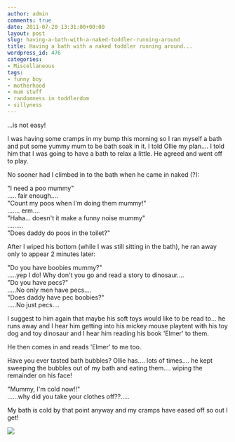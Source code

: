 ```yaml
---
author: admin
comments: true
date: 2011-07-20 13:31:00+00:00
layout: post
slug: having-a-bath-with-a-naked-toddler-running-around
title: Having a bath with a naked toddler running around...
wordpress_id: 476
categories:
- Miscellaneous
tags:
- funny boy
- motherhood
- mum stuff
- randomness in toddlerdom
- sillyness
---
```


...is not easy!  
  
I was having some cramps in my bump this morning so I ran myself a bath and put some yummy mum to be bath soak in it.  I told Ollie my plan.... I told him that I was going to have a bath to relax a little.  He agreed and went off to play.  
  
No sooner had I climbed in to the bath when he came in naked (?):  
  
"I need a poo mummy"  
..... fair enough....  
"Count my poos when I'm doing them mummy!"  
....... erm....  
"Haha... doesn't it make a funny noise mummy"  
.........  
"Does daddy do poos in the toilet?"  
  
After I wiped his bottom (while I was still sitting in the bath), he ran away only to appear 2 minutes later:  
  
"Do you have boobies mummy?"  
.....yep I do!  Why don't you go and read a story to dinosaur....  
"Do you have pecs?"  
.....No only men have pecs....  
"Does daddy have pec boobies?"  
.....No just pecs....  
  
I suggest to him again that maybe his soft toys would like to be read to... he runs away and I hear him getting into his mickey mouse playtent with his toy dog and toy dinosaur and I hear him reading his book 'Elmer' to them.  
  
He then comes in and reads 'Elmer' to me too.  
  
Have you ever tasted bath bubbles?  Ollie has.... lots of times.... he kept sweeping the bubbles out of my bath and eating them.... wiping the remainder on his face!  
  
"Mummy, I'm cold now!!"  
......why did you take your clothes off??.....  
  
My bath is cold by that point anyway and my cramps have eased off so out I get!

![](https://blogger.googleusercontent.com/tracker/251139911615938991-3217484076468784688?l=www.outmumbered.com)
